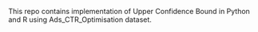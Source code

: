 This repo contains implementation of Upper Confidence Bound in Python and R using Ads_CTR_Optimisation dataset.
